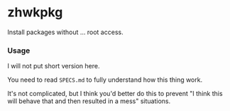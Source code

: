 # zhwkpkg
Install packages without ... root access.



### Usage

I will not put short version here.

You need to read `SPECS.md` to fully understand how this thing work.

It's not complicated, but I think you'd better do this to prevent "I think this will behave that and then resulted in a mess" situations.